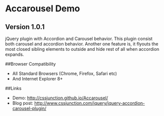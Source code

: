Accarousel Demo
===============
## Version 1.0.1
jQuery plugin with Accordion and Carousel behavior. This plugin consist both carousel and accordion behavior. Another one feature is, it flyouts the most closed sibling elements to outside and hide rest of all when accordion expands.

##Browser Compatibility
 - All Standard Browsers (Chrome, Firefox, Safari etc)
 - And Internet Explorer 8+

##Links
  - Demo: http://cssjunction.github.io/Accarousel/
  - Blog post: http://www.cssjunction.com/jquery/jquery-accordion-carousel-plugin/